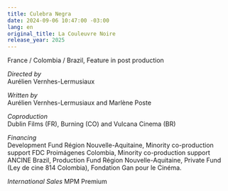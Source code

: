 ```yaml
---
title: Culebra Negra
date: 2024-09-06 10:47:00 -03:00
lang: en
original_title: La Couleuvre Noire
release_year: 2025
---
```


France / Colombia / Brazil, Feature in post production

_Directed by_  
Aurélien Vernhes-Lermusiaux

_Written by_  
Aurélien Vernhes-Lermusiaux and Marlène Poste

_Coproduction_  
Dublin Films (FR), Burning (CO) and Vulcana Cinema (BR)

_Financing_  
Development Fund Région Nouvelle-Aquitaine, Minority
co-production support FDC Proimágenes Colombia, Minority co-production
support ANCINE Brazil, Production Fund Région Nouvelle-Aquitaine, Private
Fund (Ley de cine 814 Colombia), Fondation Gan pour le Cinéma.

_International Sales_
 MPM Premium